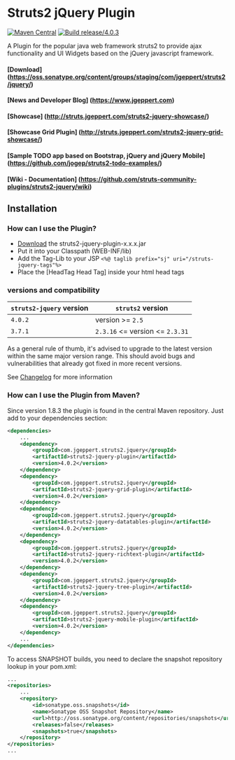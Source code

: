 # Struts2 jQuery Plugin

[![Maven Central](https://maven-badges.herokuapp.com/maven-central/com.jgeppert.struts2.jquery/struts2-jquery/badge.svg)](https://maven-badges.herokuapp.com/maven-central/com.jgeppert.struts2.jquery/struts2-jquery)
[![Build release/4.0.3](https://travis-ci.org/struts-community-plugins/struts2-jquery.svg?branch=release%2F4.0.3)](https://travis-ci.org/struts-community-plugins/struts2-jquery)

A Plugin for the popular java web framework struts2 to provide ajax functionality and UI Widgets based on the jQuery javascript framework.

#### [Download] (https://oss.sonatype.org/content/groups/staging/com/jgeppert/struts2/jquery/)
#### [News and Developer Blog] (https://www.jgeppert.com)
#### [Showcase] (http://struts.jgeppert.com/struts2-jquery-showcase/)
#### [Showcase Grid Plugin] (http://struts.jgeppert.com/struts2-jquery-grid-showcase/)
#### [Sample TODO app based on Bootstrap, jQuery and jQuery Mobile] (https://github.com/jogep/struts2-todo-examples/)
#### [Wiki - Documentation] (https://github.com/struts-community-plugins/struts2-jquery/wiki)

## Installation

### How can I use the Plugin?

  * [Download](https://oss.sonatype.org/content/groups/staging/com/jgeppert/struts2/jquery/) the struts2-jquery-plugin-x.x.x.jar
  * Put it into your Classpath (WEB-INF/lib)
  * Add the Tag-Lib to your JSP `<%@ taglib prefix="sj" uri="/struts-jquery-tags"%>`
  * Place the [HeadTag Head Tag] inside your html head tags

### versions and compatibility
| `struts2-jquery` version | `struts2` version               |
|--------------------------|---------------------------------|
| `4.0.2`                  | version >= `2.5`                |
| `3.7.1`                  | `2.3.16` <= version <= `2.3.31` |

As a general rule of thumb, it's advised to upgrade to the latest version within the same major version range. This should avoid bugs and vulnerabilities that already got fixed in more recent versions.

See [Changelog](https://github.com/struts-community-plugins/struts2-jquery/wiki/Changelog) for more information

### How can I use the Plugin from Maven?

Since version 1.8.3 the plugin is found in the central Maven repository. Just add to your dependencies section:

```xml
<dependencies>
    ...
    <dependency>
        <groupId>com.jgeppert.struts2.jquery</groupId>
        <artifactId>struts2-jquery-plugin</artifactId>
        <version>4.0.2</version>
    </dependency>
    <dependency>
        <groupId>com.jgeppert.struts2.jquery</groupId>
        <artifactId>struts2-jquery-grid-plugin</artifactId>
        <version>4.0.2</version>
    </dependency>
    <dependency>
        <groupId>com.jgeppert.struts2.jquery</groupId>
        <artifactId>struts2-jquery-datatables-plugin</artifactId>
        <version>4.0.2</version>
    </dependency>
    <dependency>
        <groupId>com.jgeppert.struts2.jquery</groupId>
        <artifactId>struts2-jquery-richtext-plugin</artifactId>
        <version>4.0.2</version>
    </dependency>
    <dependency>
        <groupId>com.jgeppert.struts2.jquery</groupId>
        <artifactId>struts2-jquery-tree-plugin</artifactId>
        <version>4.0.2</version>
    </dependency>
    <dependency>
        <groupId>com.jgeppert.struts2.jquery</groupId>
        <artifactId>struts2-jquery-mobile-plugin</artifactId>
        <version>4.0.2</version>
    </dependency>
    ...
</dependencies>
```

To access SNAPSHOT builds, you need to declare the snapshot repository lookup in your pom.xml:

```xml
...
<repositories>
    ...
    <repository>
        <id>sonatype.oss.snapshots</id>
        <name>Sonatype OSS Snapshot Repository</name>
        <url>http://oss.sonatype.org/content/repositories/snapshots</url>
        <releases>false</releases>
        <snapshots>true</snapshots>
    </repository>
</repositories>
...
```
